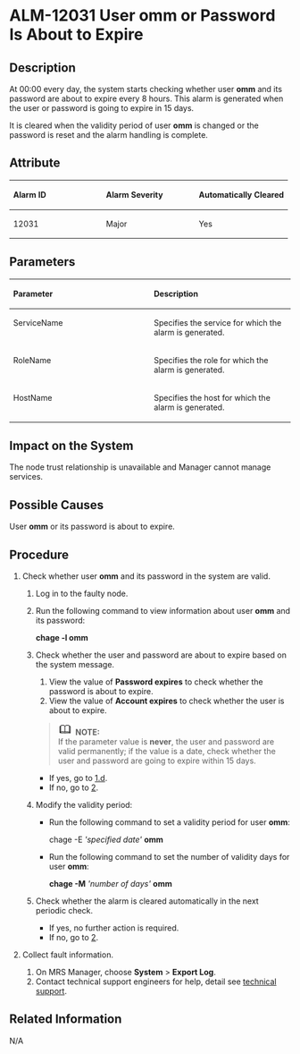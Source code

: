 # ALM-12031 User omm or Password Is About to Expire<a name="EN-US_TOPIC_0125375486"></a>

## Description<a name="sb10118a656f64784a0d1a44686059b45"></a>

At 00:00 every day, the system starts checking whether user  **omm**  and its password are about to expire every 8 hours. This alarm is generated when the user or password is going to expire in 15 days.

It is cleared when the validity period of user  **omm**  is changed or the password is reset and the alarm handling is complete.

## Attribute<a name="sdce81727a7664ac4813304ef8e01e5a5"></a>

<a name="tb2c29de0d10047ff872c96a8c779806b"></a>
<table><thead align="left"><tr id="rf1b0fd075b754bd4bd91eaf77be2f136"><th class="cellrowborder" valign="top" width="33.33333333333333%" id="mcps1.1.4.1.1"><p id="a3015a68d91164c2a9fd3243e4657f533"><a name="a3015a68d91164c2a9fd3243e4657f533"></a><a name="a3015a68d91164c2a9fd3243e4657f533"></a><strong id="a3c17a4c42ef5421a8fa562b8658d5d86"><a name="a3c17a4c42ef5421a8fa562b8658d5d86"></a><a name="a3c17a4c42ef5421a8fa562b8658d5d86"></a>Alarm ID</strong></p>
</th>
<th class="cellrowborder" valign="top" width="33.33333333333333%" id="mcps1.1.4.1.2"><p id="a62eb584c7cb34df79e7fab28755a67ce"><a name="a62eb584c7cb34df79e7fab28755a67ce"></a><a name="a62eb584c7cb34df79e7fab28755a67ce"></a><strong id="abe6909e4c16c40cd8a55efda52748e21"><a name="abe6909e4c16c40cd8a55efda52748e21"></a><a name="abe6909e4c16c40cd8a55efda52748e21"></a>Alarm Severity</strong></p>
</th>
<th class="cellrowborder" valign="top" width="33.33333333333333%" id="mcps1.1.4.1.3"><p id="a9b2e6b97430745acb1bafd011d9af6df"><a name="a9b2e6b97430745acb1bafd011d9af6df"></a><a name="a9b2e6b97430745acb1bafd011d9af6df"></a><strong id="a370539e5d00540a0ab076b1be40c779b"><a name="a370539e5d00540a0ab076b1be40c779b"></a><a name="a370539e5d00540a0ab076b1be40c779b"></a>Automatically Cleared</strong></p>
</th>
</tr>
</thead>
<tbody><tr id="rdb21fcdb8dc04e118d7da16fc3e5931e"><td class="cellrowborder" valign="top" width="33.33333333333333%" headers="mcps1.1.4.1.1 "><p id="a0a78b859d1c443cf9d39df9cedeb4ab9"><a name="a0a78b859d1c443cf9d39df9cedeb4ab9"></a><a name="a0a78b859d1c443cf9d39df9cedeb4ab9"></a>12031</p>
</td>
<td class="cellrowborder" valign="top" width="33.33333333333333%" headers="mcps1.1.4.1.2 "><p id="a487e7b632533402894cffafe7f5eaae0"><a name="a487e7b632533402894cffafe7f5eaae0"></a><a name="a487e7b632533402894cffafe7f5eaae0"></a>Major</p>
</td>
<td class="cellrowborder" valign="top" width="33.33333333333333%" headers="mcps1.1.4.1.3 "><p id="a9b7c38670685421085de91b29464c962"><a name="a9b7c38670685421085de91b29464c962"></a><a name="a9b7c38670685421085de91b29464c962"></a>Yes</p>
</td>
</tr>
</tbody>
</table>

## Parameters<a name="se1b0fa1611d04a00b6deb4ab6c1e9395"></a>

<a name="t99f1952817c74400941254113513d900"></a>
<table><thead align="left"><tr id="raa8929479dfd445b94485fd69b27c241"><th class="cellrowborder" valign="top" width="50%" id="mcps1.1.3.1.1"><p id="a251600c1c3b0463f890c303b272a5daf"><a name="a251600c1c3b0463f890c303b272a5daf"></a><a name="a251600c1c3b0463f890c303b272a5daf"></a><strong id="adb4324b047a746498b884bb83fbd370b"><a name="adb4324b047a746498b884bb83fbd370b"></a><a name="adb4324b047a746498b884bb83fbd370b"></a>Parameter</strong></p>
</th>
<th class="cellrowborder" valign="top" width="50%" id="mcps1.1.3.1.2"><p id="a539b8717ca4b4245a147b5c03a76b92f"><a name="a539b8717ca4b4245a147b5c03a76b92f"></a><a name="a539b8717ca4b4245a147b5c03a76b92f"></a><strong id="a23454b53b13043f68c55944c6b82aa38"><a name="a23454b53b13043f68c55944c6b82aa38"></a><a name="a23454b53b13043f68c55944c6b82aa38"></a>Description</strong></p>
</th>
</tr>
</thead>
<tbody><tr id="rc492a20d3b7545f7828b7970aaefc78b"><td class="cellrowborder" valign="top" width="50%" headers="mcps1.1.3.1.1 "><p id="a125a2fa6c4994536905d8a7d969501c4"><a name="a125a2fa6c4994536905d8a7d969501c4"></a><a name="a125a2fa6c4994536905d8a7d969501c4"></a>ServiceName</p>
</td>
<td class="cellrowborder" valign="top" width="50%" headers="mcps1.1.3.1.2 "><p id="a53f7a1fc90114a6781ace1419d37b6a9"><a name="a53f7a1fc90114a6781ace1419d37b6a9"></a><a name="a53f7a1fc90114a6781ace1419d37b6a9"></a>Specifies the service for which the alarm is generated.</p>
</td>
</tr>
<tr id="r3ba351076d684c75aa7bf5536a63fa8c"><td class="cellrowborder" valign="top" width="50%" headers="mcps1.1.3.1.1 "><p id="ac44e6bfe41634c54939e25e42b8c8a24"><a name="ac44e6bfe41634c54939e25e42b8c8a24"></a><a name="ac44e6bfe41634c54939e25e42b8c8a24"></a>RoleName</p>
</td>
<td class="cellrowborder" valign="top" width="50%" headers="mcps1.1.3.1.2 "><p id="aed41c98b179a4e29b85f83e61fcc0403"><a name="aed41c98b179a4e29b85f83e61fcc0403"></a><a name="aed41c98b179a4e29b85f83e61fcc0403"></a>Specifies the role for which the alarm is generated.</p>
</td>
</tr>
<tr id="r4e89975cda1146b7a57c602be1e44238"><td class="cellrowborder" valign="top" width="50%" headers="mcps1.1.3.1.1 "><p id="aba620c5e65664d0f80b36fe2fb69e9e8"><a name="aba620c5e65664d0f80b36fe2fb69e9e8"></a><a name="aba620c5e65664d0f80b36fe2fb69e9e8"></a>HostName</p>
</td>
<td class="cellrowborder" valign="top" width="50%" headers="mcps1.1.3.1.2 "><p id="a6f2c362fc2ad4ef191daa3a530121e1f"><a name="a6f2c362fc2ad4ef191daa3a530121e1f"></a><a name="a6f2c362fc2ad4ef191daa3a530121e1f"></a>Specifies the host for which the alarm is generated.</p>
</td>
</tr>
</tbody>
</table>

## Impact on the System<a name="s8918f1f8bf574311ae8132b45039a220"></a>

The node trust relationship is unavailable and Manager cannot manage services.

## Possible Causes<a name="sc8f4236124d649648c4b11dd2385e8b3"></a>

User  **omm**  or its password is about to expire.

## Procedure<a name="s86db88878b63441489a3179bc9aa2965"></a>

1.  Check whether user  **omm**  and its password in the system are valid.
    1.  Log in to the faulty node.
    2.  Run the following command to view information about user  **omm**  and its password:

        **chage -l omm**

    3.  Check whether the user and password are about to expire based on the system message.

        1.  View the value of  **Password expires**  to check whether the password is about to expire.
        2.  View the value of  **Account expires**  to check whether the user is about to expire.

        >![](public_sys-resources/icon-note.gif) **NOTE:**   
        >If the parameter value is  **never**, the user and password are valid permanently; if the value is a date, check whether the user and password are going to expire within 15 days.  

        -   If yes, go to  [1.d](#l6e84fdccc7554be6ae52969a1456ffa2).
        -   If no, go to  [2](#lbb55e71d00914579bab0ea8b3901eab5).

    4.  <a name="l6e84fdccc7554be6ae52969a1456ffa2"></a>Modify the validity period:
        -   Run the following command to set a validity period for user  **omm**:

            chage -E  _'specified date'_ **omm**

        -   Run the following command to set the number of validity days for user  **omm**:

            **chage -M** _'number of days'_ **omm**

    5.  Check whether the alarm is cleared automatically in the next periodic check.
        -   If yes, no further action is required.
        -   If no, go to  [2](#lbb55e71d00914579bab0ea8b3901eab5).

2.  <a name="lbb55e71d00914579bab0ea8b3901eab5"></a>Collect fault information.
    1.  On MRS Manager, choose  **System**  \>  **Export Log**.
    2.  Contact technical support engineers for help, detail see  [technical support](https://docs.otc.t-systems.com/en-us/public/learnmore.html).


## **Related Information**<a name="sc138a89975e8456fbffecfe630804bd2"></a>

N/A

